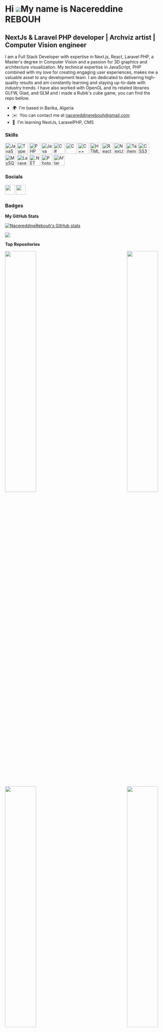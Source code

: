 Hi ![](https://user-images.githubusercontent.com/18350557/176309783-0785949b-9127-417c-8b55-ab5a4333674e.gif)My name is Nacereddine REBOUH
==========================================================================================================================================

NextJs & Laravel PHP developer | Archviz artist | Computer Vision engineer
--------------------------------------------------------------------------

I am a Full Stack Developer with expertise in Next.js, React, Laravel PHP, a Master's degree in Computer Vision and a passion for 3D graphics and architecture visualization. My technical expertise in JavaScript, PHP combined with my love for creating engaging user experiences, makes me a valuable asset to any development team. I am dedicated to delivering high-quality results and am constantly learning and staying up-to-date with industry trends.
I have also worked with OpenGL and its related libraries GLFW, Glad, and GLM and i made a Rubik's cube game, you can find the repo bellow.

* 🌍  I'm based in Barika, Algeria
* ✉️  You can contact me at [nacereddinerebouh@gmail.com](mailto:nacereddinerebouh@gmail.com)
* 🧠  I'm learning NextJs, LaravelPHP, CMS

### Skills


<p align="left">
<a href="https://developer.mozilla.org/en-US/docs/Web/JavaScript" target="_blank" rel="noreferrer"><img src="https://raw.githubusercontent.com/danielcranney/readme-generator/main/public/icons/skills/javascript-colored.svg" width="36" height="36" alt="JavaScript" /></a>
<a href="https://www.typescriptlang.org/" target="_blank" rel="noreferrer"><img src="https://raw.githubusercontent.com/danielcranney/readme-generator/main/public/icons/skills/typescript-colored.svg" width="36" height="36" alt="TypeScript" /></a>
<a href="https://www.php.net/" target="_blank" rel="noreferrer"><img src="https://raw.githubusercontent.com/danielcranney/readme-generator/main/public/icons/skills/php-colored.svg" width="36" height="36" alt="PHP" /></a>
<a href="https://www.oracle.com/java/" target="_blank" rel="noreferrer"><img src="https://raw.githubusercontent.com/danielcranney/readme-generator/main/public/icons/skills/java-colored.svg" width="36" height="36" alt="Java" /></a>
<a href="https://docs.microsoft.com/en-us/dotnet/csharp/" target="_blank" rel="noreferrer"><img src="https://raw.githubusercontent.com/danielcranney/readme-generator/main/public/icons/skills/csharp-colored.svg" width="36" height="36" alt="C#" /></a>
<a href="https://docs.microsoft.com/en-us/cpp/?view=msvc-170" target="_blank" rel="noreferrer"><img src="https://raw.githubusercontent.com/danielcranney/readme-generator/main/public/icons/skills/c-colored.svg" width="36" height="36" alt="C" /></a>
<a href="https://docs.microsoft.com/en-us/cpp/?view=msvc-170" target="_blank" rel="noreferrer"><img src="https://raw.githubusercontent.com/danielcranney/readme-generator/main/public/icons/skills/cplusplus-colored.svg" width="36" height="36" alt="C++" /></a>
<a href="https://developer.mozilla.org/en-US/docs/Glossary/HTML5" target="_blank" rel="noreferrer"><img src="https://raw.githubusercontent.com/danielcranney/readme-generator/main/public/icons/skills/html5-colored.svg" width="36" height="36" alt="HTML5" /></a>
<a href="https://reactjs.org/" target="_blank" rel="noreferrer"><img src="https://raw.githubusercontent.com/danielcranney/readme-generator/main/public/icons/skills/react-colored.svg" width="36" height="36" alt="React" /></a>
<a href="https://nextjs.org/docs" target="_blank" rel="noreferrer"><img src="https://raw.githubusercontent.com/danielcranney/readme-generator/main/public/icons/skills/nextjs-colored.svg" width="36" height="36" alt="NextJs" /></a>
<a href="https://tailwindcss.com/" target="_blank" rel="noreferrer"><img src="https://raw.githubusercontent.com/danielcranney/readme-generator/main/public/icons/skills/tailwindcss-colored.svg" width="36" height="36" alt="TailwindCSS" /></a>
<a href="https://www.w3.org/TR/CSS/#css" target="_blank" rel="noreferrer"><img src="https://raw.githubusercontent.com/danielcranney/readme-generator/main/public/icons/skills/css3-colored.svg" width="36" height="36" alt="CSS3" /></a>
<a href="https://www.mysql.com/" target="_blank" rel="noreferrer"><img src="https://raw.githubusercontent.com/danielcranney/readme-generator/main/public/icons/skills/mysql-colored.svg" width="36" height="36" alt="MySQL" /></a>
<a href="https://laravel.com/" target="_blank" rel="noreferrer"><img src="https://raw.githubusercontent.com/danielcranney/readme-generator/main/public/icons/skills/laravel-colored.svg" width="36" height="36" alt="Laravel" /></a>
<a href="https://dotnet.microsoft.com/en-us/" target="_blank" rel="noreferrer"><img src="https://raw.githubusercontent.com/danielcranney/readme-generator/main/public/icons/skills/dot-net-colored.svg" width="36" height="36" alt=".NET" /></a>
<a href="https://www.adobe.com/uk/products/photoshop.html" target="_blank" rel="noreferrer"><img src="https://raw.githubusercontent.com/danielcranney/readme-generator/main/public/icons/skills/photoshop-colored.svg" width="36" height="36" alt="Photoshop" /></a>
<a href="https://www.adobe.com/uk/products/aftereffects.html" target="_blank" rel="noreferrer"><img src="https://raw.githubusercontent.com/danielcranney/readme-generator/main/public/icons/skills/aftereffects-colored.svg" width="36" height="36" alt="After Effects" /></a>
</p>


### Socials

<p align="left"> <a href="https://www.github.com/NacereddineRebouh" target="_blank" rel="noreferrer"><img src="https://raw.githubusercontent.com/danielcranney/readme-generator/main/public/icons/socials/github.svg" width="32" height="32" /></a> <a href="https://www.linkedin.com/in/nacereddine-rebouh-795444219" target="_blank" rel="noreferrer"><img src="https://raw.githubusercontent.com/danielcranney/readme-generator/main/public/icons/socials/linkedin.svg" width="32" height="32" /></a></p>

### Badges

<b>My GitHub Stats</b>

<a href="http://www.github.com/NacereddineRebouh"><img src="https://github-readme-stats.vercel.app/api?username=NacereddineRebouh&show_icons=true&hide=&count_private=true&title_color=64748b&text_color=ffffff&icon_color=64748b&bg_color=22272e&hide_border=true&show_icons=true" alt="NacereddineRebouh's GitHub stats" /></a>

<a href="http://www.github.com/NacereddineRebouh"><img src="https://github-readme-streak-stats.herokuapp.com/?user=NacereddineRebouh&stroke=ffffff&background=22272e&ring=64748b&fire=64748b&currStreakNum=ffffff&currStreakLabel=64748b&sideNums=ffffff&sideLabels=ffffff&dates=ffffff&hide_border=true" /></a>

<b>Top Repositories</b>

<div width="100%" align="center"><a href="https://github.com/NacereddineRebouh/the-State" align="left"><img align="left" width="45%" src="https://github-readme-stats.vercel.app/api/pin/?username=NacereddineRebouh&repo=the-State&title_color=64748b&text_color=ffffff&icon_color=64748b&bg_color=22272e&hide_border=true&locale=en" /></a><a href="https://github.com/NacereddineRebouh/airbnb" align="right"><img align="right" width="45%" src="https://github-readme-stats.vercel.app/api/pin/?username=NacereddineRebouh&repo=airbnb&title_color=64748b&text_color=ffffff&icon_color=64748b&bg_color=22272e&hide_border=true&locale=en" /></a></div><br /><br /><br /><br /><br /><br /><br />

<br /><br /><br /><br /><br />

<div width="100%" align="center"><a href="https://github.com/NacereddineRebouh/Rubik-s-Cube" align="left"><img align="left" width="45%" src="https://github-readme-stats.vercel.app/api/pin/?username=NacereddineRebouh&repo=Rubik-s-Cube&title_color=64748b&text_color=ffffff&icon_color=64748b&bg_color=22272e&hide_border=true&locale=en" /></a><a href="https://github.com/NacereddineRebouh/airbnb_api" align="right"><img align="right" width="45%" src="https://github-readme-stats.vercel.app/api/pin/?username=NacereddineRebouh&repo=airbnb_api&title_color=64748b&text_color=ffffff&icon_color=64748b&bg_color=22272e&hide_border=true&locale=en" /></a></div>
